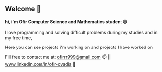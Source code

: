 ## Welcome 👋


<h4>hi, i'm Ofir Computer Science and Mathematics student 😄</h4>


I love programming and solving difficult problems during my studies and in my free time,

Here you can see projects i'm working on and projects I have worked on


Fill free to contact me at:  ofirrr999@gmail.com 📫 ||  www.linkedin.com/in/ofir-ovadia 💬

